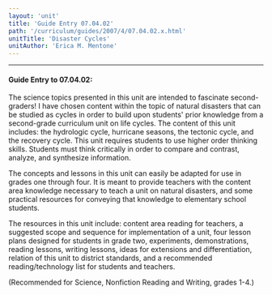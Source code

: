 ```yaml
---
layout: 'unit'
title: 'Guide Entry 07.04.02'
path: '/curriculum/guides/2007/4/07.04.02.x.html'
unitTitle: 'Disaster Cycles'
unitAuthor: 'Erica M. Mentone'
---
```


<body>
<hr/>
 <h4>
  Guide Entry to 07.04.02:
 </h4>
 <p>
  The science topics presented in this unit are intended to fascinate second-graders! I have chosen content within the topic of natural disasters that can be studied as cycles in order to build upon students' prior knowledge from a second-grade curriculum unit on life cycles. The content of this unit includes: the hydrologic cycle, hurricane seasons, the tectonic cycle, and the recovery cycle. This unit requires students to use higher order thinking skills. Students must think critically in order to compare and contrast, analyze, and synthesize information.
 </p>
<p>
  The concepts and lessons in this unit can easily be adapted for use in grades one through four. It is meant to provide teachers with the content area knowledge necessary to teach a unit on natural disasters, and some practical resources for conveying that knowledge to elementary school students.
 </p>
<p>
  The resources in this unit include: content area reading for teachers, a suggested scope and sequence for implementation of a unit, four lesson plans designed for students in grade two, experiments, demonstrations, reading lessons, writing lessons, ideas for extensions and differentiation, relation of this unit to district standards, and a recommended reading/technology list for students and teachers.
 </p>
<p>
  (Recommended for Science, Nonfiction Reading and Writing, grades 1-4.)
 </p>

</body>
